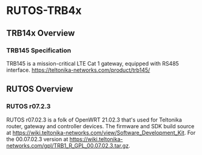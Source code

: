 # RUTOS-TRB4x
## TRB14x Overview
### TRB145 Specification
TRB145 is a mission-critical LTE Cat 1 gateway, equipped with RS485 interface. https://teltonika-networks.com/product/trb145/

## RUTOS Overview

### RUTOS r07.2.3
RUTOS r07.02.3 is a folk of OpenWRT 21.02.3 that's used for Teltonika router, gateway and controller devices. The firmware and SDK build source at https://wiki.teltonika-networks.com/view/Software_Development_Kit. For the 00.07.02.3 version at https://wiki.teltonika-networks.com/gpl/TRB1_R_GPL_00.07.02.3.tar.gz.

